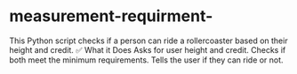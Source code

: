 # measurement-requirment-
This Python script checks if a person can ride a rollercoaster based on their height and credit.  ✅ What it Does  Asks for user height and credit.  Checks if both meet the minimum requirements.  Tells the user if they can ride or not.
